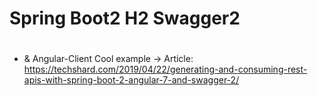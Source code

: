 # Spring Boot2 H2 Swagger2
#
* & Angular-Client
Cool example -> Article: https://techshard.com/2019/04/22/generating-and-consuming-rest-apis-with-spring-boot-2-angular-7-and-swagger-2/
